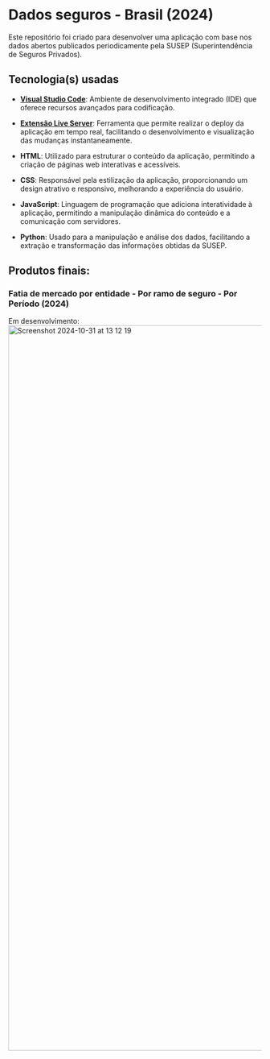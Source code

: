 
# Dados seguros - Brasil (2024)

Este repositório foi criado para desenvolver uma aplicação com base nos dados abertos publicados periodicamente pela SUSEP (Superintendência de Seguros Privados).

## Tecnologia(s) usadas

- **[Visual Studio Code](https://code.visualstudio.com/download)**: Ambiente de desenvolvimento integrado (IDE) que oferece recursos avançados para codificação.
  
- **[Extensão Live Server](https://marketplace.visualstudio.com/items?itemName=ritwickdey.LiveServer)**: Ferramenta que permite realizar o deploy da aplicação em tempo real, facilitando o desenvolvimento e visualização das mudanças instantaneamente.

- **HTML**: Utilizado para estruturar o conteúdo da aplicação, permitindo a criação de páginas web interativas e acessíveis.

- **CSS**: Responsável pela estilização da aplicação, proporcionando um design atrativo e responsivo, melhorando a experiência do usuário.

- **JavaScript**: Linguagem de programação que adiciona interatividade à aplicação, permitindo a manipulação dinâmica do conteúdo e a comunicação com servidores.

- **Python**: Usado para a manipulação e análise dos dados, facilitando a extração e transformação das informações obtidas da SUSEP.

## Produtos finais:

### Fatia de mercado por entidade - Por ramo de seguro - Por Período (2024)

Em desenvolvimento:
<img width="1441" alt="Screenshot 2024-10-31 at 13 12 19" src="https://github.com/user-attachments/assets/37a82d91-88fb-402c-bc56-241a65040b38">

